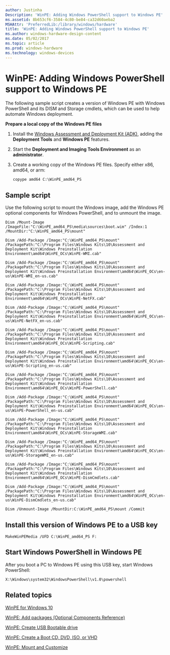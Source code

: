 ```yaml
---
author: Justinha
Description: 'WinPE: Adding Windows PowerShell support to Windows PE'
ms.assetid: 8b653cf6-3584-4c80-be84-ca32d60aeba2
MSHAttr: 'PreferredLib:/library/windows/hardware'
title: 'WinPE: Adding Windows PowerShell support to Windows PE'
ms.author: windows-hardware-design-content
ms.date: 05/02/2017
ms.topic: article
ms.prod: windows-hardware
ms.technology: windows-devices
---
```


# WinPE: Adding Windows PowerShell support to Windows PE


The following sample script creates a version of Windows PE with Windows PowerShell and its DISM and Storage cmdlets, which can be used to help automate Windows deployment.

**Prepare a local copy of the Windows PE files**

1.  Install the [Windows Assessment and Deployment Kit (ADK)](http://go.microsoft.com/fwlink/p/?LinkID=526803), adding the **Deployment Tools** and **Windows PE** features.

2.  Start the **Deployment and Imaging Tools Environment** as an **administrator**.

3.  Create a working copy of the Windows PE files. Specify either x86, amd64, or arm:

    ``` syntax
    copype amd64 C:\WinPE_amd64_PS
    ```

## <span id="SampleScript"></span><span id="samplescript"></span><span id="SAMPLESCRIPT"></span>Sample script


Use the following script to mount the Windows image, add the Windows PE optional components for Windows PowerShell, and to unmount the image.

``` syntax
Dism /Mount-Image /ImageFile:"C:\WinPE_amd64_PS\media\sources\boot.wim" /Index:1 /MountDir:"C:\WinPE_amd64_PS\mount"

Dism /Add-Package /Image:"C:\WinPE_amd64_PS\mount" /PackagePath:"C:\Program Files\Windows Kits\10\Assessment and Deployment Kit\Windows Preinstallation Environment\amd64\WinPE_OCs\WinPE-WMI.cab"

Dism /Add-Package /Image:"C:\WinPE_amd64_PS\mount" /PackagePath:"C:\Program Files\Windows Kits\10\Assessment and Deployment Kit\Windows Preinstallation Environment\amd64\WinPE_OCs\en-us\WinPE-WMI_en-us.cab"

Dism /Add-Package /Image:"C:\WinPE_amd64_PS\mount" /PackagePath:"C:\Program Files\Windows Kits\10\Assessment and Deployment Kit\Windows Preinstallation Environment\amd64\WinPE_OCs\WinPE-NetFX.cab"

Dism /Add-Package /Image:"C:\WinPE_amd64_PS\mount" /PackagePath:"C:\Program Files\Windows Kits\10\Assessment and Deployment Kit\Windows Preinstallation Environment\amd64\WinPE_OCs\en-us\WinPE-NetFX_en-us.cab"

Dism /Add-Package /Image:"C:\WinPE_amd64_PS\mount" /PackagePath:"C:\Program Files\Windows Kits\10\Assessment and Deployment Kit\Windows Preinstallation Environment\amd64\WinPE_OCs\WinPE-Scripting.cab"

Dism /Add-Package /Image:"C:\WinPE_amd64_PS\mount" /PackagePath:"C:\Program Files\Windows Kits\10\Assessment and Deployment Kit\Windows Preinstallation Environment\amd64\WinPE_OCs\en-us\WinPE-Scripting_en-us.cab"

Dism /Add-Package /Image:"C:\WinPE_amd64_PS\mount" /PackagePath:"C:\Program Files\Windows Kits\10\Assessment and Deployment Kit\Windows Preinstallation Environment\amd64\WinPE_OCs\WinPE-PowerShell.cab"

Dism /Add-Package /Image:"C:\WinPE_amd64_PS\mount" /PackagePath:"C:\Program Files\Windows Kits\10\Assessment and Deployment Kit\Windows Preinstallation Environment\amd64\WinPE_OCs\en-us\WinPE-PowerShell_en-us.cab"

Dism /Add-Package /Image:"C:\WinPE_amd64_PS\mount" /PackagePath:"C:\Program Files\Windows Kits\10\Assessment and Deployment Kit\Windows Preinstallation Environment\amd64\WinPE_OCs\WinPE-StorageWMI.cab"

Dism /Add-Package /Image:"C:\WinPE_amd64_PS\mount" /PackagePath:"C:\Program Files\Windows Kits\10\Assessment and Deployment Kit\Windows Preinstallation Environment\amd64\WinPE_OCs\en-us\WinPE-StorageWMI_en-us.cab"

Dism /Add-Package /Image:"C:\WinPE_amd64_PS\mount" /PackagePath:"C:\Program Files\Windows Kits\10\Assessment and Deployment Kit\Windows Preinstallation Environment\amd64\WinPE_OCs\WinPE-DismCmdlets.cab"

Dism /Add-Package /Image:"C:\WinPE_amd64_PS\mount" /PackagePath:"C:\Program Files\Windows Kits\10\Assessment and Deployment Kit\Windows Preinstallation Environment\amd64\WinPE_OCs\en-us\WinPE-DismCmdlets_en-us.cab"

Dism /Unmount-Image /MountDir:C:\WinPE_amd64_PS\mount /Commit
```

## <span id="Install_this_version_of_Windows_PE_to_a_USB_key"></span><span id="install_this_version_of_windows_pe_to_a_usb_key"></span><span id="INSTALL_THIS_VERSION_OF_WINDOWS_PE_TO_A_USB_KEY"></span>Install this version of Windows PE to a USB key


``` syntax
MakeWinPEMedia /UFD C:\WinPE_amd64_PS F:
```

## <span id="Start_Windows_PowerShell_in_Windows_PE"></span><span id="start_windows_powershell_in_windows_pe"></span><span id="START_WINDOWS_POWERSHELL_IN_WINDOWS_PE"></span>Start Windows PowerShell in Windows PE


After you boot a PC to Windows PE using this USB key, start Windows PowerShell:

``` syntax
X:\Windows\system32\WindowsPowerShell\v1.0\powershell
```

## <span id="related_topics"></span>Related topics


[WinPE for Windows 10](winpe-intro.md)

[WinPE: Add packages (Optional Components Reference)](winpe-add-packages--optional-components-reference.md)

[WinPE: Create USB Bootable drive](winpe-create-usb-bootable-drive.md)

[WinPE: Create a Boot CD, DVD, ISO, or VHD](winpe-create-a-boot-cd-dvd-iso-or-vhd.md)

[WinPE: Mount and Customize](winpe-mount-and-customize.md)

 

 






